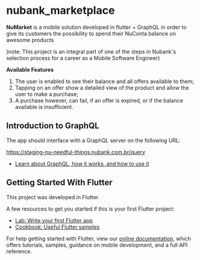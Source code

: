 # nubank_marketplace

**NuMarket** is a mobile solution developed in flutter + GraphQL in order to give its customers the possibility to spend their NuConta balance on awesome products

(note: This project is an integral part of one of the steps in Nubank's selection process for a career as a Mobile Software Engineer)

**Available Features**
1. The user is enabled to see their balance and all offers available to them;
2. Tapping on an offer show a detailed view of the product and allow the user to make a purchase;
3. A purchase however, can fail, if an offer is expired, or if the balance available is insufficient.

## Introduction to GraphQL

The app should interface with a GraphQL server on the following URL:

https://staging-nu-needful-things.nubank.com.br/query

- [Learn about GraphQL, how it works, and how to use it](https://graphql.org/learn/)

## Getting Started With Flutter

This project was developed in Flutter.

A few resources to get you started if this is your first Flutter project:

- [Lab: Write your first Flutter app](https://flutter.dev/docs/get-started/codelab)
- [Cookbook: Useful Flutter samples](https://flutter.dev/docs/cookbook)

For help getting started with Flutter, view our
[online documentation](https://flutter.dev/docs), which offers tutorials,
samples, guidance on mobile development, and a full API reference.
